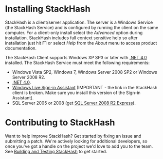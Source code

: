 # Installing StackHash

StackHash is a client/server application. The server is a Windows Service (the StackHash Service) and is configured by running the client on the same computer. For a client-only install select the _Advanced_ option during installation. StackHash includes full context sensitive help so after installation just hit F1 or select _Help_ from the _About_ menu to access product documentation.

The StackHash Client supports Windows XP SP3 or later with [.NET 4.0](http://www.microsoft.com/net/) installed. The StackHash Service must meet the following requirements:

* Windows Vista SP2, Windows 7, Windows Server 2008 SP2 or Windows Server 2008 R2.
* [.NET 4.0](http://www.microsoft.com/net/).
* [Windows Live Sign-in Assistant](http://www.microsoft.com/download/en/details.aspx?id=26686) (IMPORTANT - the link in the StackHash client is broken. Make sure you install this version of the Sign-in Assistant).
* SQL Server 2005 or 2008 (get [SQL Server 2008 R2 Express](http://www.microsoft.com/sqlserver/en/us/editions/express.aspx)).

# Contributing to StackHash

Want to help improve StackHash? Get started by fixing an issue and submitting a patch. We're actively looking for additional developers, so once you've got a handle on the project we'd love to add you to the team. See [Building and Testing StackHash](Building-and-Testing-StackHash) to get started.